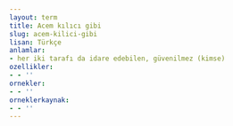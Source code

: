 ```yaml
---
layout: term
title: Acem kılıcı gibi
slug: acem-kilici-gibi
lisan: Türkçe
anlamlar:
- her iki tarafı da idare edebilen, güvenilmez (kimse)
ozellikler:
- - ''
ornekler:
- - ''
orneklerkaynak:
- - ''
---
```

